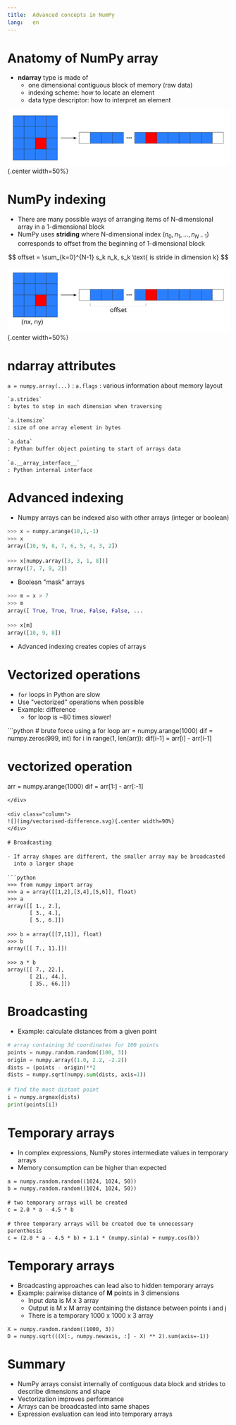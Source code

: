 ```yaml
---
title:  Advanced concepts in NumPy
lang:   en
---
```



# Anatomy of NumPy array

- **ndarray** type is made of
    - one dimensional contiguous block of memory (raw data)
    - indexing scheme: how to locate an element
    - data type descriptor: how to interpret an element

![](img/ndarray-in-memory.svg){.center width=50%}


# NumPy indexing

- There are many possible ways of arranging items of N-dimensional
  array in a 1-dimensional block
- NumPy uses **striding** where N-dimensional index ($n_0, n_1, ..., n_{N-1}$)
  corresponds to offset from the beginning of 1-dimensional block
  
$$
offset = \sum_{k=0}^{N-1} s_k n_k, s_k \text{ is stride in dimension k}
$$


![](img/ndarray-in-memory-offset.svg){.center width=50%}

# ndarray attributes

`a = numpy.array(...)`
  : `a.flags`
    : various information about memory layout

    `a.strides`
    : bytes to step in each dimension when traversing

    `a.itemsize`
    : size of one array element in bytes

    `a.data`
    : Python buffer object pointing to start of arrays data

    `a.__array_interface__`
    : Python internal interface


# Advanced indexing

- Numpy arrays can be indexed also with other arrays (integer or
  boolean)

```python
>>> x = numpy.arange(10,1,-1)
>>> x
array([10, 9, 8, 7, 6, 5, 4, 3, 2])

>>> x[numpy.array([3, 3, 1, 8])]
array([7, 7, 9, 2])
```

- Boolean "mask" arrays

```python
>>> m = x > 7
>>> m
array([ True, True, True, False, False, ...

>>> x[m]
array([10, 9, 8])
```

- Advanced indexing creates copies of arrays


# Vectorized operations

- `for` loops in Python are slow
- Use "vectorized" operations when possible
- Example: difference
    - for loop is ~80 times slower!

<div class="column">
```python
# brute force using a for loop
arr = numpy.arange(1000)
dif = numpy.zeros(999, int)
for i in range(1, len(arr)):
    dif[i-1] = arr[i] - arr[i-1]

# vectorized operation
arr = numpy.arange(1000)
dif = arr[1:] - arr[:-1]
```
</div>

<div class="column">
![](img/vectorised-difference.svg){.center width=90%}
</div>

# Broadcasting

- If array shapes are different, the smaller array may be broadcasted
  into a larger shape

```python
>>> from numpy import array
>>> a = array([[1,2],[3,4],[5,6]], float)
>>> a
array([[ 1., 2.],
       [ 3., 4.],
       [ 5., 6.]])

>>> b = array([[7,11]], float)
>>> b
array([[ 7., 11.]])

>>> a * b
array([[ 7., 22.],
       [ 21., 44.],
       [ 35., 66.]])
```


# Broadcasting

- Example: calculate distances from a given point

```python
# array containing 3d coordinates for 100 points
points = numpy.random.random((100, 3))
origin = numpy.array((1.0, 2.2, -2.2))
dists = (points - origin)**2
dists = numpy.sqrt(numpy.sum(dists, axis=1))

# find the most distant point
i = numpy.argmax(dists)
print(points[i])
```


# Temporary arrays

- In complex expressions, NumPy stores intermediate values in
  temporary arrays
- Memory consumption can be higher than expected

```{.python emphasize=5:5-5:11,5:15-5:21}
a = numpy.random.random((1024, 1024, 50))
b = numpy.random.random((1024, 1024, 50))

# two temporary arrays will be created
c = 2.0 * a - 4.5 * b

# three temporary arrays will be created due to unnecessary parenthesis
c = (2.0 * a - 4.5 * b) + 1.1 * (numpy.sin(a) + numpy.cos(b))
```


# Temporary arrays

- Broadcasting approaches can lead also to hidden temporary arrays
- Example: pairwise distance of **M** points in 3 dimensions
    - Input data is M x 3 array
    - Output is M x M array containing the distance between points i
      and j
	- There is a temporary 1000 x 1000 x 3 array

```{.python emphasize=2:17-2:44}
X = numpy.random.random((1000, 3))
D = numpy.sqrt(((X[:, numpy.newaxis, :] - X) ** 2).sum(axis=-1))
```



# Summary

- NumPy arrays consist internally of contiguous data block and strides
  to describe dimensions and shape
- Vectorization improves performance
- Arrays can be broadcasted into same shapes
- Expression evaluation can lead into temporary arrays
